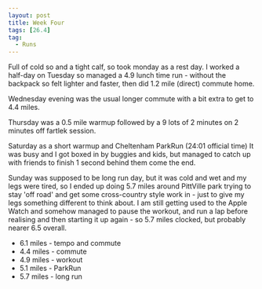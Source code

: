 ```yaml
---
layout: post
title: Week Four
tags: [26.4]
tag:
  - Runs
---
```


Full of cold so and a tight calf, so took monday as a rest day. I worked a half-day on Tuesday so managed a 4.9 lunch time run - without the backpack so felt lighter and faster, then did 1.2 mile (direct) commute home.

Wednesday evening was the usual longer commute with a bit extra to get to 4.4 miles.

Thursday was a 0.5 mile warmup followed by a 9 lots of 2 minutes on 2 minutes off fartlek session.

Saturday as a short warmup and Cheltenham ParkRun (24:01 official time) It was busy and I got boxed in by buggies and kids, but managed to catch up with friends to finish 1 second behind them come the end.

Sunday was supposed to be long run day, but it was cold and wet and my legs were tired, so I ended up doing 5.7 miles around PittVille park trying to stay 'off road' and get some cross-country style work in - just to give my legs something different to think about.
I am still getting used to the Apple Watch and somehow managed to pause the workout, and run a lap before realising and then starting it up again - so 5.7 miles clocked, but probably nearer 6.5 overall.

* 6.1 miles - tempo and commute
* 4.4 miles - commute
* 4.9 miles - workout
* 5.1 miles - ParkRun
* 5.7 miles - long run
